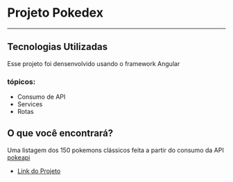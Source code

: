 <h1>Projeto Pokedex</h1>
<hr>
<h2>Tecnologias Utilizadas</h2>
<p>Esse projeto foi densenvolvido usando o framework Angular</p>
<h3>tópicos:</h3>
<ul>
    <li>Consumo de API</li>
    <li>Services</li>
    <li>Rotas</li>
</ul>
<h2>O que você encontrará?</h2>
<p>Uma listagem dos 150 pokemons clássicos feita a partir do consumo da API <a href="http://pokeapi.co/" target="_blank">pokeapi</a></p>
<ul>
    <li><a href="http://artucorreia.github.io/pokedex/" target="_blank">Link do Projeto</a></li>
</ul> 